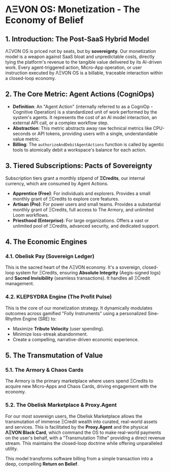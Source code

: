 
# ΛΞVON OS: Monetization - The Economy of Belief

## 1. Introduction: The Post-SaaS Hybrid Model
ΛΞVON OS is priced not by seats, but by **sovereignty**. Our monetization model is a weapon against SaaS bloat and unpredictable costs, directly tying the platform's revenue to the tangible value delivered by its AI-driven work. Every agent-triggered action, Micro-App operation, or user instruction executed by ΛΞVON OS is a billable, traceable interaction within a closed-loop economy.

## 2. The Core Metric: Agent Actions (CogniOps)
-   **Definition**: An "Agent Action" (internally referred to as a CogniOp - Cognitive Operation) is a standardized unit of work performed by the system's agents. It represents the cost of an AI model interaction, an external API call, or a complex workflow step.
-   **Abstraction**: This metric abstracts away raw technical metrics like CPU-seconds or API tokens, providing users with a single, understandable value metric.
-   **Billing**: The `authorizeAndDebitAgentActions` function is called by agentic tools to atomically debit a workspace's balance for each action.

## 3. Tiered Subscriptions: Pacts of Sovereignty
Subscription tiers grant a monthly stipend of **ΞCredits**, our internal currency, which are consumed by Agent Actions.

-   **Apprentice (Free)**: For individuals and explorers. Provides a small monthly grant of ΞCredits to explore core features.
-   **Artisan (Pro)**: For power users and small teams. Provides a substantial monthly grant of ΞCredits, full access to The Armory, and unlimited Loom workflows.
-   **Priesthood (Enterprise)**: For large organizations. Offers a vast or unlimited pool of ΞCredits, advanced security, and dedicated support.

## 4. The Economic Engines

### 4.1. Obelisk Pay (Sovereign Ledger)
This is the sacred heart of the ΛΞVON economy. It's a sovereign, closed-loop system for ΞCredits, ensuring **Absolute Integrity** (Aegis-signed logs) and **Sacred Invisibility** (seamless transactions). It handles all ΞCredit management.

### 4.2. KLEPSYDRA Engine (The Profit Pulse)
This is the core of our monetization strategy. It dynamically modulates outcomes across gamified "Folly Instruments" using a personalized Sine-Rhythm Engine (SRE) to:
-   Maximize **Tribute Velocity** (user spending).
-   Minimize loss-streak abandonment.
-   Create a compelling, narrative-driven economic experience.

## 5. The Transmutation of Value

### 5.1. The Armory & Chaos Cards
The Armory is the primary marketplace where users spend ΞCredits to acquire new Micro-Apps and Chaos Cards, driving engagement with the economy.

### 5.2. The Obelisk Marketplace & Proxy.Agent
For our most sovereign users, the Obelisk Marketplace allows the transmutation of immense ΞCredit wealth into curated, real-world assets and services. This is facilitated by the **Proxy.Agent** and the physical **ΛΞVON Black Card**, which command the OS to make real-world payments on the user's behalf, with a "Transmutation Tithe" providing a direct revenue stream. This maintains the closed-loop doctrine while offering unparalleled utility.

This model transforms software billing from a simple transaction into a deep, compelling **Return on Belief**.
